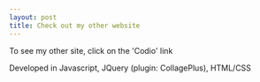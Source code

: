 ```yaml
---
layout: post
title: Check out my other website
---
```


To see my other site, click on the 'Codio' link

Developed in Javascript, JQuery (plugin: CollagePlus), HTML/CSS

